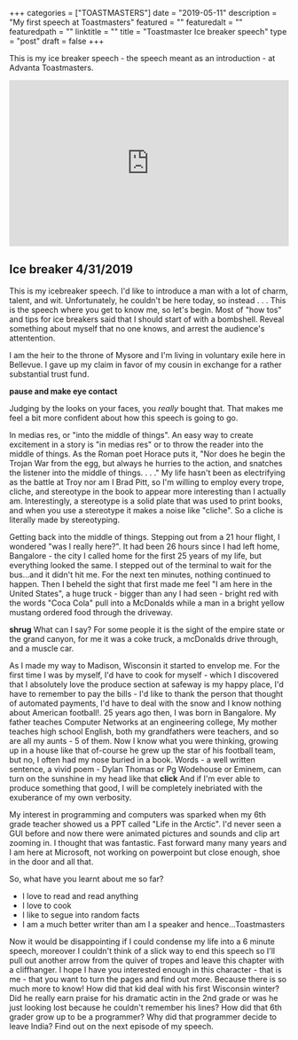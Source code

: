 +++
categories = ["TOASTMASTERS"]
date = "2019-05-11"
description = "My first speech at Toastmasters"
featured = ""
featuredalt = ""
featuredpath = ""
linktitle = ""
title = "Toastmaster Ice breaker speech"
type = "post"
draft = false
+++

This is my ice breaker speech - the speech meant as an introduction - at Advanta Toastmasters.

<iframe width="100%" height="300" scrolling="no" frameborder="no" allow="autoplay" src="https://w.soundcloud.com/player/?url=https%3A//api.soundcloud.com/tracks/619267263&color=%23ff5500&auto_play=false&hide_related=false&show_comments=true&show_user=true&show_reposts=false&show_teaser=true&visual=true"></iframe>

## Ice breaker 4/31/2019

This is my icebreaker speech.
I'd like to introduce a man with a lot of charm, talent, and wit. Unfortunately, he couldn't be here today, so instead . . . This is the speech where you get to know me, so let's begin. Most of "how tos" and tips for ice breakers said that I should start of with a bombshell. Reveal something about myself that no one knows, and arrest the audience's attentention.

I am the heir to the throne of Mysore and I'm living in voluntary exile here in Bellevue. I gave up my claim in favor of my cousin in exchange for a rather substantial trust fund.

**pause and make eye contact**

Judging by the looks on your faces, you _really_ bought that. That makes me feel a bit more confident about how this speech is going to go.

In medias res, or "into the middle of things".
An easy way to create excitement in a story is "in medias res" or to throw the reader into the middle of things. As the Roman poet Horace puts it,
    "Nor does he begin the Trojan War from the egg,
    but always he hurries to the action, and snatches the listener into the middle of things. . . ."
My life hasn't been as electrifying as the battle at Troy nor am I Brad Pitt, so I'm willing to employ every trope, cliche, and stereotype in the book to appear more interesting than I actually am.
Interestingly, a stereotype is a solid plate that was used to print books, and when you use a stereotype it makes a noise like "cliche". So a cliche is literally made by stereotyping.

Getting back into the middle of things.
Stepping out from a 21 hour flight, I wondered "was I really here?". It had been 26 hours since I had left home, Bangalore - the city I called home for the first 25 years of my life, but everything looked the same. I stepped out of the terminal to wait for the bus...and it didn't hit me. For the next ten minutes, nothing continued to happen. Then I beheld the sight that first made me feel "I am here in the United States", a huge truck - bigger than any I had seen - bright red with the words "Coca Cola" pull into a McDonalds while a man in a bright yellow mustang ordered food through the driveway.

**shrug**
What can I say? For some people it is the sight of the empire state or the grand canyon, for me it was a coke truck, a mcDonalds drive through, and a muscle car.

As I made my way to Madison, Wisconsin it started to envelop me. For the first time I was by myself, I'd have to cook for myself - which I discovered that I absolutely love the produce section at safeway is my happy place, I'd have to remember to pay the bills - I'd like to thank the person that thought of automated payments, I'd have to deal with the snow and I know nothing about American football!. 25 years ago then, I was born in Bangalore. My father teaches Computer Networks at an engineering college, My mother teaches high school English, both my grandfathers were teachers, and so are all my aunts - 5 of them.
Now I know what you were thinking, growing up in a house like that of-course he grew up the star of his football team, but no, I often had my nose buried in a book. Words - a well written sentence, a vivid poem - Dylan Thomas or Pg Wodehouse or Eminem, can turn on the sunshine in my head like that **click**
And if I'm ever able to produce something that good, I will be completely inebriated with the exuberance of my own verbosity.

My interest in programming and computers was sparked when my 6th grade teacher showed us a PPT called "Life in the Arctic". I'd never seen a GUI before and now there were animated pictures and sounds and clip art zooming in. I thought that was fantastic. Fast forward many many years and I am here at Microsoft, not working on powerpoint but close enough, shoe in the door and all that.

So, what have you learnt about me so far?

- I love to read and read anything
- I love to cook
- I like to segue into random facts
- I am a much better writer than am I a speaker and hence...Toastmasters

Now it would be disappointing if I could condense my life into a 6 minute speech, moreover I couldn't think of a slick way to end this speech so I'll pull out another arrow from the quiver of tropes and leave this chapter with a cliffhanger. 
I hope I have you interested enough in this character - that is me - that you want to turn the pages and find out more. Because there is so much more to know! 
How did that kid deal with his first Wisconsin winter?
Did he really earn praise for his dramatic actin in the 2nd grade or was he just looking lost because he couldn't remember his lines?
How did that 6th grader grow up to be a programmer? Why did that programmer decide to leave India?
Find out on the next episode of my speech.